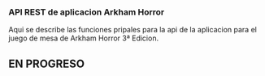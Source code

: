 ### API REST de aplicacion Arkham Horror
Aqui se describe las funciones pripales para la api de la aplicacion para el juego de mesa de Arkham Horror 3ª Edicion.

## EN PROGRESO